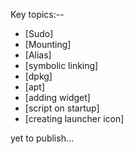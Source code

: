 Key topics:--

- [Sudo]
- [Mounting]
- [Alias]
- [symbolic linking]
- [dpkg]
- [apt]
- [adding widget]
- [script on startup]
- [creating launcher icon]

yet to publish...

